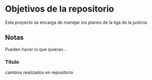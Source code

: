 # Objetivos de la repositorio

Este proyecto se encarga de manejar los planes de la liga de la justicia


## Notas
Pueden hacer lo que quieran...


### Titulo

cambios realizados en repositorio
